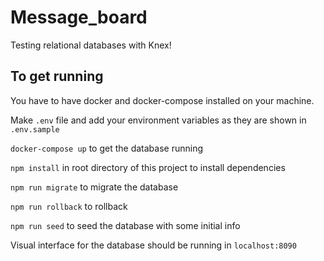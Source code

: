 # Message_board

Testing relational databases with Knex!

 ## To get running

You have to have docker and docker-compose installed on your machine.

Make `.env` file and add your environment variables as they are shown in `.env.sample`

`docker-compose up` to get the database running

`npm install` in root directory of this project to install dependencies

`npm run migrate` to migrate the database

`npm run rollback` to rollback 

`npm run seed` to seed the database with some initial info

Visual interface for the database should be running in `localhost:8090`
 
